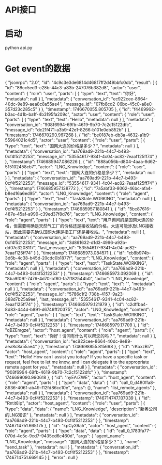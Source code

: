 # API接口

# 启动
python api.py


# Get event的数据
{
  "jsonrpc": "2.0",
  "id": "4c9c3e3de6814d46817ff2d49bbfc0db",
  "result": [
    {
      "id": "88cc5ed3-c28b-44c3-a83b-247076b382d8",
      "actor": "user",
      "content": {
        "role": "user",
        "parts": [
          {
            "type": "text",
            "text": "你好",
            "metadata": null
          }
        ],
        "metadata": {
          "conversation_id": "ec922cee-8664-40dc-9e89-aea8c8a55ae4",
          "message_id": "07fb8cd2-06bc-45c0-a8e0-357d23c285c5"
        }
      },
      "timestamp": 1746670055.805705
    },
    {
      "id": "f4469962-b3ac-4d1b-ba1f-4b3195fa209c",
      "actor": "user",
      "content": {
        "role": "user",
        "parts": [
          {
            "type": "text",
            "text": "Hello",
            "metadata": null
          }
        ],
        "metadata": {
          "conversation_id": "908f6994-69fb-4619-9b70-7c2c15122dfc",
          "message_id": "dc21f471-a3b9-42e1-8266-b101e0eb852b"
        }
      },
      "timestamp": 1746670290.967268
    },
    {
      "id": "be0187eb-db3a-4632-a1b9-55964021c4d5",
      "actor": "user",
      "content": {
        "role": "user",
        "parts": [
          {
            "type": "text",
            "text": "国网大连的价格是多少？",
            "metadata": null
          }
        ],
        "metadata": {
          "conversation_id": "aa769ad9-221b-44c7-b493-0cf4f5212253",
          "message_id": "53554617-9341-4c04-ac82-7eaaf125ff74"
        }
      },
      "timestamp": 1746685947.086226
    },
    {
      "id": "888a056b-d804-4aaa-9d62-515102458cb7",
      "actor": "LNG_Knowledge",
      "content": {
        "role": "user",
        "parts": [
          {
            "type": "text",
            "text": "国网大连的价格是多少？",
            "metadata": null
          }
        ],
        "metadata": {
          "conversation_id": "aa769ad9-221b-44c7-b493-0cf4f5212253",
          "message_id": "53554617-9341-4c04-ac82-7eaaf125ff74"
        }
      },
      "timestamp": 1746685957.138772
    },
    {
      "id": "7a5abf33-8062-46bc-afa4-b8ed16a6ed95",
      "actor": "LNG_Knowledge",
      "content": {
        "role": "agent",
        "parts": [
          {
            "type": "text",
            "text": "TaskState.WORKING",
            "metadata": null
          }
        ],
        "metadata": {
          "conversation_id": "aa769ad9-221b-44c7-b493-0cf4f5212253"
        }
      },
      "timestamp": 1746685957.180841
    },
    {
      "id": "5bc87616-487e-45af-a999-c39ed37f8d76",
      "actor": "LNG_Knowledge",
      "content": {
        "role": "agent",
        "parts": [
          {
            "type": "text",
            "text": "用户询问的是国网大连的价格，但需要明确是天然气工厂的价格还是接收站的价格。大连可能涉及LNG接收站，因此需要先确认国网大连是指工厂还是接收站。",
            "metadata": null
          }
        ],
        "metadata": {
          "conversation_id": "aa769ad9-221b-44c7-b493-0cf4f5212253",
          "message_id": "3d861632-d1d3-4996-a92b-dd07c3208117",
          "last_message_id": "53554617-9341-4c04-ac82-7eaaf125ff74"
        }
      },
      "timestamp": 1746685973.084571
    },
    {
      "id": "cb8b974b-3d6b-4c38-b45d-20cdc0b1877f",
      "actor": "LNG_Knowledge",
      "content": {
        "role": "agent",
        "parts": [
          {
            "type": "text",
            "text": "TaskState.WORKING",
            "metadata": null
          }
        ],
        "metadata": {
          "conversation_id": "aa769ad9-221b-44c7-b493-0cf4f5212253"
        }
      },
      "timestamp": 1746685973.092069
    },
    {
      "id": "8ba9f09f-7476-4d70-bf80-fa7ff82544b0",
      "actor": "LNG_Knowledge",
      "content": {
        "role": "agent",
        "parts": [
          {
            "type": "text",
            "text": "",
            "metadata": null
          }
        ],
        "metadata": {
          "conversation_id": "aa769ad9-221b-44c7-b493-0cf4f5212253",
          "message_id": "5786c1f2-738b-4157-9a23-388d7b25a9ee",
          "last_message_id": "53554617-9341-4c04-ac82-7eaaf125ff74"
        }
      },
      "timestamp": 1746685979.121979
    },
    {
      "id": "c2dffba4-8d83-444d-b891-d6749ff20375",
      "actor": "LNG_Knowledge",
      "content": {
        "role": "agent",
        "parts": [
          {
            "type": "text",
            "text": "TaskState.WORKING",
            "metadata": null
          }
        ],
        "metadata": {
          "conversation_id": "aa769ad9-221b-44c7-b493-0cf4f5212253"
        }
      },
      "timestamp": 1746685979.17709
    },
    {
      "id": "qBZEmgze",
      "actor": "host_agent",
      "content": {
        "role": "agent",
        "parts": [
          {
            "type": "text",
            "text": "你好！请问有什么可以帮您的吗？",
            "metadata": null
          }
        ],
        "metadata": {
          "conversation_id": "ec922cee-8664-40dc-9e89-aea8c8a55ae4"
        }
      },
      "timestamp": 1746698855.815698
    },
    {
      "id": "rKoxzBI7",
      "actor": "host_agent",
      "content": {
        "role": "agent",
        "parts": [
          {
            "type": "text",
            "text": "Hello! How can I assist you today? If you have a specific task or request, feel free to let me know, and I can delegate it to the appropriate remote agent for you.",
            "metadata": null
          }
        ],
        "metadata": {
          "conversation_id": "908f6994-69fb-4619-9b70-7c2c15122dfc"
        }
      },
      "timestamp": 1746699090.990618
    },
    {
      "id": "nyEArZWE",
      "actor": "host_agent",
      "content": {
        "role": "agent",
        "parts": [
          {
            "type": "data",
            "data": {
              "id": "call_0_d480ffa8-8936-4061-ab49-f12fd86cc10e",
              "args": {},
              "name": "list_remote_agents"
            },
            "metadata": null
          }
        ],
        "metadata": {
          "conversation_id": "aa769ad9-221b-44c7-b493-0cf4f5212253"
        }
      },
      "timestamp": 1746714747.107039
    },
    {
      "id": "Rntit8ip",
      "actor": "host_agent",
      "content": {
        "role": "user",
        "parts": [
          {
            "type": "data",
            "data": {
              "name": "LNG_Knowledge",
              "description": "新奥公司的LNG知识"
            },
            "metadata": null
          }
        ],
        "metadata": {
          "conversation_id": "aa769ad9-221b-44c7-b493-0cf4f5212253"
        }
      },
      "timestamp": 1746714751.665175
    },
    {
      "id": "kpCyX6a5",
      "actor": "host_agent",
      "content": {
        "role": "agent",
        "parts": [
          {
            "type": "data",
            "data": {
              "id": "call_0_1783fa77-070d-4c5c-9cd7-9435cd6c460d",
              "args": {
                "agent_name": "LNG_Knowledge",
                "message": "国网大连的价格是多少？"
              },
              "name": "send_task"
            },
            "metadata": null
          }
        ],
        "metadata": {
          "conversation_id": "aa769ad9-221b-44c7-b493-0cf4f5212253"
        }
      },
      "timestamp": 1746714751.669145
    }
  ],
  "error": null
}